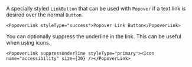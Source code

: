 A specially styled `LinkButton` that can be used with `Popover` if a text link is desired over the normal `Button`.

```
<PopoverLink styleType="success">Popover Link Button</PopoverLink>
```

You can optionally suppress the underline in the link. This can be useful when using icons.

```
<PopoverLink suppressUnderline styleType="primary"><Icon name="accessibility" size={30} /></PopoverLink>
```
